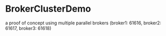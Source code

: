 # BrokerClusterDemo
a proof of concept using multiple parallel brokers (broker1: 61616, broker2: 61617, broker3: 61618) 
